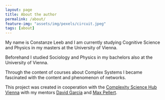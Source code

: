 ```yaml
---
layout: page
title: About the author
permalink: /about/
feature-img: "assets/img/pexels/circuit.jpeg"
tags: [about]
---
```


My name is Constanze Leeb and I am currently studying Cognitive Science and Physics in my masters at the University of Vienna.

Beforehand I studied Sociology and Physics in my bachelors also at the University of Vienna.

Through the content of courses about Complex Systems I became fascinated with the content and phenomenon of networks.

This project was created in cooperation with the [Complexity Science Hub Vienna](https://www.csh.ac.at/) with my mentors [David Garcia](https://www.csh.ac.at/researcher/david-garcia/) and [Max Pellert](https://www.csh.ac.at/researcher/max-pellert/).
